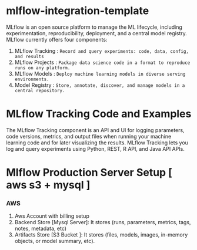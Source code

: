 # mlflow-integration-template
MLflow is an open source platform to manage the ML lifecycle, including experimentation, reproducibility, deployment, and a central model registry. MLflow currently offers four components:

1. MLflow Tracking : `Record and query experiments: code, data, config, and results`
2. MLflow Projects : `Package data science code in a format to reproduce runs on any platform.`
3. MLflow Models   : `Deploy machine learning models in diverse serving environments.`
4. Model Registry  : `Store, annotate, discover, and manage models in a central repository.`

# MLflow Tracking Code and Examples
The MLflow Tracking component is an API and UI for logging parameters, code versions, metrics, and output files when running your machine learning code and for later visualizing the results. MLflow Tracking lets you log and query experiments using Python, REST, R API, and Java API APIs.

# Mlflow Production Server Setup [ aws s3 + mysql ]
### AWS 
1. Aws Account with billing setup
2. Backend Store [Mysql Server]: It stores (runs, parameters, metrics, tags, notes, metadata, etc)
3. Artifacts Store [S3 Bucket ]: It stores (files, models, images, in-memory objects, or model summary, etc).








